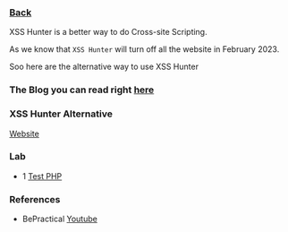 ### [Back](https://github.com/kokurate/MyProgress/blob/main/Tools/Introduction.md)

XSS Hunter is a better way to do Cross-site Scripting.

As we know that `XSS Hunter` will turn off all the website in February 2023. 

Soo here are the alternative way to use XSS Hunter

### The Blog you can read right [here](https://trufflesecurity.com/blog/xsshunter/index.html)


### XSS Hunter Alternative
[Website](https://xsshunter.trufflesecurity.com)

### Lab 
- 1 [Test PHP](http://testphp.vulnweb.com/)


### References
- BePractical [Youtube](https://www.youtube.com/watch?v=KoL3VsK-vhc)
